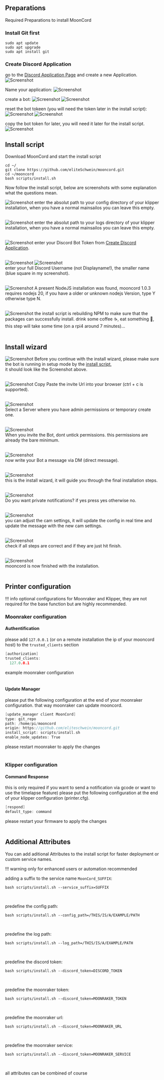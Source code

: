 ## Preparations
Required Preparations to install MoonCord

### Install Git first
```shell
sudo apt update
sudo apt upgrade
sudo apt install git
```

### Create Discord Application
go to the [Discord Application Page](https://discord.com/developers/applications) and create a new Application.
![Screenshot](img/discordApplicationPage.png)

Name your application:
![Screenshot](img/nameApplication.png)

create a bot:
![Screenshot](img/createBot1.png)
![Screenshot](img/createBot2.png)

reset the bot tokeen (you will need the token later in the install script):
![Screenshot](img/resetToken1.png)
![Screenshot](img/resetToken2.png)

copy the bot token for later, you will need it later for the install script.
![Screenshot](img/copyToken.png)

## Install script

Download MoonCord and start the install script
```shell
cd ~/
git clone https://github.com/eliteSchwein/mooncord.git
cd ~/mooncord
bash scripts/install.sh
```

Now follow the install script, below are screenshots with some explanation what the questions mean.

![Screenshot](img/question1.png)
enter the absolut path to your config directory of your klipper installation, when you have a normal mainsailos you can leave this empty.  
<br>  

![Screenshot](img/question2.png)
enter the absolut path to your logs directory of your klipper installation, when you have a normal mainsailos you can leave this empty.  
<br>

![Screenshot](img/question3.png)
enter your Discord Bot Token from [Create Discord Application](#create-discord-application).  
<br>

![Screenshot](img/question4.png)
![Screenshot](img/question4_1.png)  
enter your full Discord Username (not Displayname!), the smaller name (blue square in my screenshot).  
<br>

![Screenshot](img/question5.png)
A present NodeJS installation was found, mooncord 1.0.3 requires nodejs 20, if you have a older or unknown nodejs Version, type Y otherwise type N.  
<br>

![Screenshot](img/question6.png)
the install script is rebuilding NPM to make sure that the packages can successfully install. drink some coffee ☕, eat something 🍔, this step will take some time (on a rpi4 around 7 minutes)...  
<br>

## Install wizard
![Screenshot](img/wizard1.png)
Before you continue with the install wizard, please make sure the bot is running in setup mode by the [install script](#install-script),  
it should look like the Screenshot above.  
<br>  

![Screenshot](img/wizard2.png)
Copy Paste the invite Url into your browser (ctrl + c is supported).  
<br>  

![Screenshot](img/wizard3.png)         
Select a Server where you have admin permissions or temporary create one.  
<br>  

![Screenshot](img/wizard4.png)         
When you invite the Bot, dont untick permissions. this permissions are already the bare minimum.  
<br>  

![Screenshot](img/wizard5.png)         
now write your Bot a message via DM (direct message).  
<br>  

![Screenshot](img/wizard6.png)         
this is the install wizard, it will guide you through the final installation steps.  
<br>  

![Screenshot](img/wizard7.png)         
Do you want private notifications? if yes press yes otherwise no.  
<br>  

![Screenshot](img/wizard8.png)         
you can adjust the cam settings, it will update the config in real time and update the message with the new cam settings.  
<br>  

![Screenshot](img/wizard9.png)         
check if all steps are correct and if they are just hit finish.  
<br>  

![Screenshot](img/wizard10.png)         
mooncord is now finished with the installation.  
<br>  

## Printer configuration
!!! info
    optional configurations for Moonraker and Klipper, they are not required for the base function but are highly recommended.

### Moonraker configuration

#### Authentification
please add `127.0.0.1` (or on a remote installation the ip of your mooncord host) to the `trusted_clients` section
```c
[authorization]
trusted_clients:
  127.0.0.1
```
example moonraker configuration  
<br>

#### Update Manager
please put the following configuration at the end of your moonraker configuration. that way moonraker can update mooncord.
```c
[update_manager client MoonCord]
type: git_repo
path: /home/pi/mooncord
origin: https://github.com/eliteschwein/mooncord.git
install_script: scripts/install.sh
enable_node_updates: True
```
please restart moonraker to apply the changes  
<br>

### Klipper configuration

#### Command Response
this is only required if you want to send a notification via gcode or want to use the timelapse feature)
please put the following configuration at the end of your klipper configuration (printer.cfg).
```c
[respond]
default_type: command
```
please restart your firmware to apply the changes  
<br>

## Additional Attributes
You can add aditional Attributes to the install script for faster deployment or custom service names.

!!! warning 
    only for enhanced users or automation recommended

adding a suffix to the service name `MoonCord_SUFFIX`:
```shell
bash scripts/install.sh --service_suffix=SUFFIX
```
<br>  

predefine the config path:
```shell
bash scripts/install.sh --config_path=/THIS/IS/A/EXAMPLE/PATH
```
<br>  

predefine the log path:
```shell
bash scripts/install.sh --log_path=/THIS/IS/A/EXAMPLE/PATH
```
<br>  

predefine the discord token:
```shell
bash scripts/install.sh --discord_token=DISCORD_TOKEN
```
<br>  

predefine the moonraker token:
```shell
bash scripts/install.sh --discord_token=MOONRAKER_TOKEN
```
<br>  

predefine the moonraker url:
```shell
bash scripts/install.sh --discord_token=MOONRAKER_URL
```
<br>  

predefine the moonraker service:
```shell
bash scripts/install.sh --discord_token=MOONRAKER_SERVICE
```
<br>  

all attributes can be combined of course